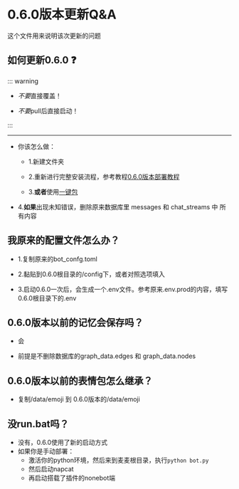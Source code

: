 # 0.6.0版本更新Q&A

这个文件用来说明该次更新的问题

## 如何更新0.6.0 ❓
::: warning
- *不要*直接覆盖！

- *不要*pull后直接启动！

:::

-----------------------------------

- 你该怎么做：

    - 1.新建文件夹

    - 2.重新进行完整安装流程，参考教程[0.6.0版本部署教程](/manual/deployment/mmc_deploy_windows)

    - 3.**或者**使用[一键包](https://github.com/MaiM-with-u/MaiBot/releases/tag/EasyInstall-windows)

- 4.**如果**出现未知错误，删除原来数据库里 messages 和 chat_streams 中 所有内容

## 我原来的配置文件怎么办？

- 1.复制原来的bot_confg.toml

- 2.黏贴到0.6.0根目录的/config下，或者对照选项填入

- 3.启动0.6.0一次后，会生成一个.env文件。参考原来.env.prod的内容，填写0.6.0根目录下的.env

## 0.6.0版本以前的记忆会保存吗？

- 会

- 前提是不删除数据库的graph_data.edges 和 graph_data.nodes 

## 0.6.0版本以前的表情包怎么继承？

- 复制/data/emoji 到 0.6.0版本的/data/emoji

## 没run.bat吗？

- 没有，0.6.0使用了新的启动方式
- 如果你是手动部署：
    - 激活你的python环境，然后来到麦麦根目录，执行`python bot.py`
    - 然后启动napcat
    - 再启动搭载了插件的nonebot端

